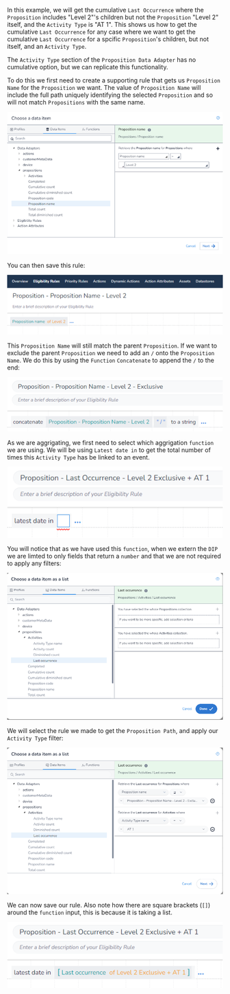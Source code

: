 In this example, we will get the cumulative `Last Occurrence` where the `Proposition` includes "Level 2"'s children but not the `Proposition` "Level 2" itself, and the `Activity Type` is "AT 1". This shows us how to get the cumulative `Last Occurrence` for any case where we want to get the cumulative `Last Occurrence` for a spcific `Proposition`'s children, but not itself, and an `Activity Type`.

The `Activity Type` section of the `Proposition Data Adapter` has no cumulative option, but we can replicate this functionality.

To do this we first need to create a supporting rule that gets us `Proposition Name` for the `Proposition` we want. The value of `Proposition Name` will include the full path uniquely identifying the selected `Proposition` and so will not match `Propositions` with the same name.

![](interest-last_occurrence-single_activity-specific_proposition_exclusive-1.png)

You can then save this rule:

![](interest-last_occurrence-single_activity-specific_proposition_exclusive-2.png)

This `Proposition Name` will still match the parent `Proposition`. If we want to exclude the parent `Proposition` we need to add an `/` onto the `Proposition Name`. We do this by using the `Function` `Concatenate` to append the `/` to the end:

![](interest-last_occurrence-single_activity-specific_proposition_exclusive-3.png)

As we are aggrigating, we first need to select which aggrigation `function` we are using. We will be using `Latest date in` to get the total number of times this `Activity Type` has be linked to an event.

![](interest-last_occurrence-single_activity-specific_proposition_exclusive-4.png)

You will notice that as we have used this `function`, when we extern the `DIP` we are limted to only fields that return a `number` and that we are not required to apply any filters:

![](interest-last_occurrence-single_activity-specific_proposition_exclusive-5.png)


We will select the rule we made to get the `Proposition Path`, and apply our `Activity Type` filter:

![](interest-last_occurrence-single_activity-specific_proposition_exclusive-6.png)


We can now save our rule. Also note how there are square brackets (`[]`) around the `function` input, this is because it is taking a list.

![](interest-last_occurrence-single_activity-specific_proposition_exclusive-7.png)

